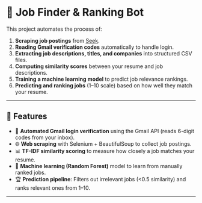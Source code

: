# 📌 Job Finder & Ranking Bot

This project automates the process of:
1. **Scraping job postings** from [Seek](https://www.seek.com.au).
2. **Reading Gmail verification codes** automatically to handle login.
3. **Extracting job descriptions, titles, and companies** into structured CSV files.
4. **Computing similarity scores** between your resume and job descriptions.
5. **Training a machine learning model** to predict job relevance rankings.
6. **Predicting and ranking jobs** (1–10 scale) based on how well they match your resume.

---

## 🚀 Features
- 🔑 **Automated Gmail login verification** using the Gmail API (reads 6-digit codes from your inbox).
- 🌐 **Web scraping** with Selenium + BeautifulSoup to collect job postings.
- 📊 **TF-IDF similarity scoring** to measure how closely a job matches your resume.
- 🤖 **Machine learning (Random Forest)** model to learn from manually ranked jobs.
- 🏆 **Prediction pipeline**: Filters out irrelevant jobs (<0.5 similarity) and ranks relevant ones from 1–10.

---
